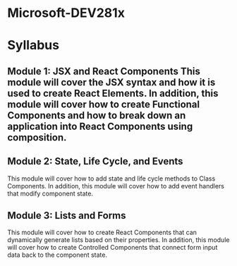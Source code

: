 # Microsoft-DEV281x

# Syllabus

## Module 1: JSX and React Components This module will cover the JSX syntax and how it is used to create React Elements. In addition, this module will cover how to create Functional Components and how to break down an application into React Components using composition.

## Module 2: State, Life Cycle, and Events
This module will cover how to add state and life cycle methods to Class Components. In addition, this module will cover how to add event handlers that modify component state.

## Module 3: Lists and Forms
This module will cover how to create React Components that can dynamically generate lists based on their properties. In addition, this module will cover how to create Controlled Components that connect form input data back to the component state.
